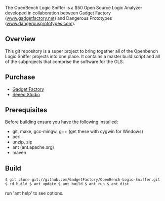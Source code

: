 The OpenBench Logic Sniffer is a $50 Open Source Logic Analyzer developed in collaboration between Gadget Factory (www.gadgetfactory.net) and Dangerous Prototypes (www.dangerousprototypes.com). 

Overview
--------
This git repository is a super project to bring together all of the Openbench Logic Sniffer projects into one place. It contains a master build script and all of the subprojects that comprise the software for the OLS.


Purchase
--------
* [Gadget Factory](http://www.gadgetfactory.net/index.php?main_page=product_info&cPath=10&products_id=30)
* [Seeed Studio](http://www.seeedstudio.com/depot/preorder-open-workbench-logic-sniffer-p-612.html?cPath=75)

Prerequisites
-------------
Before building ensure you have the following installed:
* git, make, gcc-mingw, g++ (get these with cygwin for Windows)
* perl
* unzip, zip
* ant (ant.apache.org)
* maven

Build
-----

  `$ git clone git://github.com/GadgetFactory/OpenBench-Logic-Sniffer.git
  $ cd build
  $ ant update
  $ ant build
  $ ant run
  $ ant dist`

run 'ant help' to see options.
